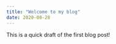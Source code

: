```yaml
---
title: "Welcome to my blog"
date: 2020-08-28
---
```


This is a quick draft of the first blog post!
